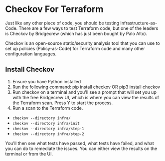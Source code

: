 # Checkov For Terraform
Just like any other piece of code, you should be testing Infrastructure-as-Code. There are a few ways to test Terraform code, but one of the leaders is Checkov by Bridgecrew (which has just been bought by Palo Alto).

Checkov is an open-source static/security analysis tool that you can use to set up policies (Policy-as-Code) for Terraform code and many other configuration languages.

## Install Checkov
1. Ensure you have Python installed
2. Run the following command: pip install checkov OR pip3 install checkov
3. Run checkov on a terminal and you'll see a prompt that will set you up with the free Bridgecrew UI, which is where you can view the results of the Terraform scan. Press Y to start the process.
4. Run a scan to the Terraform code.
 - `checkov --directory infra/`
 - `checkov --directory infra/init`
 - `checkov --directory infra/step-1`
 - `checkov --directory infra/step-2`

You'll then see what tests have passed, what tests have failed, and what you can do to remediate the issues. You can either view the results on the terminal or from the UI.